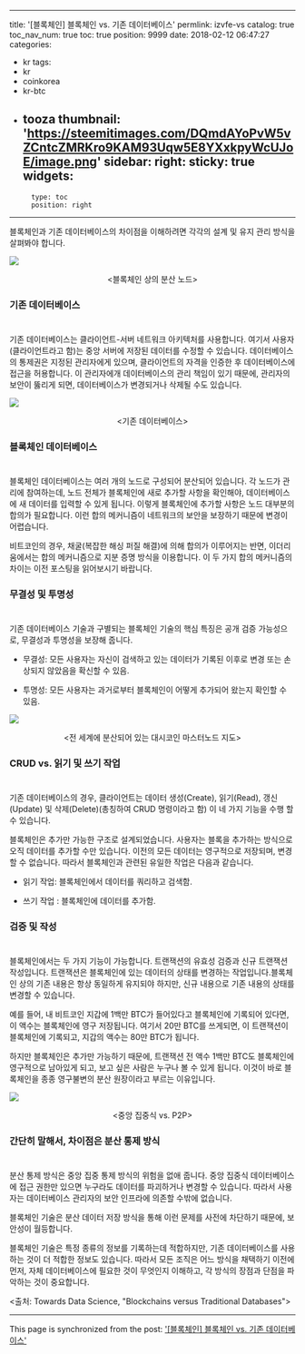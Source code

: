 
---
title: '[블록체인]  블록체인 vs. 기존 데이터베이스'
permlink: izvfe-vs
catalog: true
toc_nav_num: true
toc: true
position: 9999
date: 2018-02-12 06:47:27
categories:
- kr
tags:
- kr
- coinkorea
- kr-btc
- tooza
thumbnail: 'https://steemitimages.com/DQmdAYoPvW5vZCntcZMRKro9KAM93Uqw5E8YXxkpyWcUJoE/image.png'
sidebar:
    right:
        sticky: true
widgets:
    -
        type: toc
        position: right
---


블록체인과 기존 데이터베이스의 차이점을 이해하려면 각각의 설계 및 유지 관리 방식을 살펴봐야 합니다.

![](https://steemitimages.com/DQmdAYoPvW5vZCntcZMRKro9KAM93Uqw5E8YXxkpyWcUJoE/image.png)
<center><블록체인 상의 분산 노드></center>

### 기존 데이터베이스
#
기존 데이터베이스는 클라이언트-서버 네트워크 아키텍처를 사용합니다.  여기서 사용자(클라이언트라고 함)는 중앙 서버에 저장된 데이터를 수정할 수 있습니다.  데이터베이스의 통제권은 지정된 관리자에게 있으며, 클라이언트의 자격을 인증한 후 데이터베이스에 접근을 허용합니다.  이 관리자에개 데이터베이스의 관리 책임이 있기 때문에, 관리자의 보안이 뚫리게 되면, 데이터베이스가 변경되거나 삭제될 수도 있습니다.

![](https://steemitimages.com/DQmbmj5TfpFgXVGSBJUNFv1RerNW6Gb23PB6KJbLREiHrra/image.png)
<center><기존 데이터베이스></center>

### 블록체인 데이터베이스
#
블록체인 데이터베이스는 여러 개의 노드로 구성되어 분산되어 있습니다.  각 노드가 관리에 참여하는데, 노드 전체가 블록체인에 새로 추가할 사항을 확인해야, 데이터베이스에 새 데이터를 입력할 수 있게 됩니다.  이렇게 블록체인에 추가할 사항은 노드 대부분의 합의가 필요합니다.  이런 합의 메커니즘이 네트워크의 보안을 보장하기 때문에 변경이 어렵습니다.

비트코인의 경우, 채굴(복잡한 해싱 퍼질 해결)에 의해 합의가 이루어지는 반면, 이더리움에서는 합의 메커니즘으로 지분 증명 방식을 이용합니다.  이 두 가지 합의 메커니즘의 차이는 이전 포스팅을 읽어보시기 바랍니다.

### 무결성 및 투명성
#
기존 데이터베이스 기술과 구별되는 블록체인 기술의 핵심 특징은 공개 검증 가능성으로, 무결성과 투명성을 보장해 줍니다.

- 무결성: 모든 사용자는 자신이 검색하고 있는 데이터가 기록된 이후로 변경 또는 손상되지 않았음을 확신할 수 있음.

- 투명성: 모든 사용자는 과거로부터 블록체인이 어떻게 추가되어 왔는지 확인할 수 있음.

![](https://steemitimages.com/DQmXbHzdsw3jKzCnCEyrsniG96TAvWEEVSyMLPsJm5JTzK4/image.png)
<center><전 세계에 분산되어 있는 대시코인 마스터노드 지도></center>

### CRUD vs. 읽기 및 쓰기 작업
#
기존 데이터베이스의 경우, 클라이언트는 데이터 생성(Create), 읽기(Read), 갱신(Update) 및 삭제(Delete)(총칭하여 CRUD 명령이라고 함) 이 네 가지 기능을 수행 할 수 있습니다.

블록체인은 추가만 가능한 구조로 설계되었습니다. 사용자는 블록을 추가하는 방식으로 오직 데이터를 추가할 수만 있습니다.  이전의 모든 데이터는 영구적으로 저장되며, 변경할 수 없습니다.  따라서 블록체인과 관련된 유일한 작업은 다음과 같습니다.

- 읽기 작업: 블록체인에서 데이터를 쿼리하고 검색함.

- 쓰기 작업 : 블록체인에 데이터를 추가함.

### 검증 및 작성
#
블록체인에서는 두 가지 기능이 가능합니다.  트랜잭션의 유효성 검증과 신규 트랜잭션 작성입니다.  트랜잭션은 블록체인에 있는 데이터의 상태를 변경하는 작업입니다.블록체인 상의 기존 내용은 항상 동일하게 유지되야 하지만, 신규 내용으로 기존 내용의 상태를 변경할 수 있습니다.  

예를 들어, 내 비트코인 지갑에 1백만 BTC가 들어있다고 블록체인에 기록되어 있다면,  이 액수는 블록체인에 영구 저장됩니다.  여기서 20만 BTC를 쓰게되면, 이 트랜잭션이 블록체인에 기록되고, 지갑의 액수는 80만 BTC가 됩니다. 

하지만 블록체인은 추가만 가능하기 때문에, 트랜잭션 전 액수 1백만 BTC도 블록체인에 영구적으로 남아있게 되고, 보고 싶은 사람은 누구나 볼 수 있게 됩니다.  이것이 바로 블록체인을 종종 영구불변의 분산 원장이라고 부르는 이유입니다.

![](https://steemitimages.com/DQmPZ5JtoD421sZKMifPSRUoobQpYtsRHBeXf3L1tEfA7jH/image.png)
<center><중앙 집중식 vs. P2P></center>

### 간단히 말해서, 차이점은 분산 통제 방식
#
분산 통제 방식은 중앙 집중 통제 방식의 위험을 없애 줍니다.  중앙 집중식 데이터베이스에 접근 권한만 있으면 누구라도 데이터를 파괴하거나 변경할 수 있습니다.  따라서 사용자는 데이터베이스 관리자의 보안 인프라에 의존할 수밖에 없습니다.

블록체인 기술은 분산 데이터 저장 방식을 통해 이런 문제를 사전에 차단하기 때문에, 보안성이 월등합니다. 

블록체인 기술은 특정 종류의 정보를 기록하는데 적합하지만, 기존 데이터베이스를 사용하는 것이 더 적합한 정보도 있습니다.  따라서 모든 조직은 어느 방식을 채택하기 이전에 먼저, 자체 데이터베이스에 필요한 것이 무엇인지 이해하고, 각 방식의 장점과 단점을 파악하는 것이 중요합니다.

<출처: Towards Data Science, "Blockchains versus Traditional Databases">

- - -

This page is synchronized from the post: ['[블록체인]  블록체인 vs. 기존 데이터베이스'](https://steemit.com/@pius.pius/izvfe-vs)
